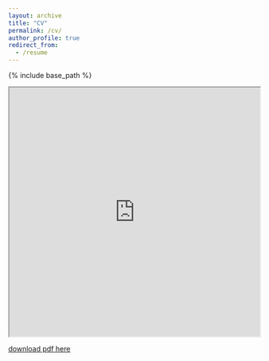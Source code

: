 ```yaml
---
layout: archive
title: "CV"
permalink: /cv/
author_profile: true
redirect_from:
  - /resume
---
```


{% include base_path %}

<iframe src="http://infinity1096.github.io/files/CV_Yuchen_Zhang.pdf" width="100%" height="500px">
</iframe>

[download pdf here](http://infinity1096.github.io/files/CV_Yuchen_Zhang.pdf)
<!-- 
Education
======
* B.S. in Electrical Engineering, UCSD, expected 2023
  * Machine learning and controls depth, Overall GPA 3.97

Research experience
======
* Existential Robotics Laboratory, San Diego, CA: Summer 2022 - present
  * Advisor: Prof. Nikolay Atanasov
  * Tuning visual odometry algorithm DSOL for localization used in research. Produced code for photometric calibration of stereo cameras, which reduced closed loop error by 12%.
  * Assembled drone based on PX4 and revised position control code on onboard computer. Added safety takeover functionality.
  * Served as drone operator during flight tests.
  * Evaluated odometry algorithms' performance (MSCKF, DSOL) using Vicon motion capture system. Compiled findings as report.

* Xiaolong Wang's Lab, San Diego, CA: Summer 2021 - Spring 2022
  * Advisor: Prof. Xiaolong Wang
  * Handled transfer of trained policy in simulator to [unitree A1](https://www.unitree.com/a1/) robot: Overseen the process of real sensor input to match that in the training environment, developed a delay-sensitive structure to execute policy, and collected data of interest.
  * Self-studied basics of reinforcement learning via CS234 by Stanford online.
  * Collected experiment data for paper Vision-Guided Quadrupedal Locomotion in the Wild with Multi-Modal Delay Randomization [arxiv] with other team members. Accepted to IROS22. 
  * Learned to use Isaac Gym – a parallel simulation environment for efficient reinforcement learning research.

Robotics experience
======
* Yonder Dynamics, San Diego, CA: Sep.2019 - Spring 2021
  * Developed simulation environment in gazebo, including a desert terrain and the URDF description of the rover. Set up multiple sensors with gazebo plugin, including IMU, camera, GPS, and stereo camera. 
  * Developed localization module capable of fusing IMU, GPS, magnetometer, and air pressure data into pose and twist.

* FRC 5449 & FTC 12527, Beijing, China: Jul.2012 - Sep.2019
  * Led the software team (~8 people) over 5 years of FTC & FRC competition. Held group meetings, discussed plans, and trained new members at the beginning of each season. Learned ideas such as linear algebra and vector mathematics first and introduced them to my fellow members.
  * Implemented various features/algorithms on robots, including PID control, motion planning & following, and localization based on odometry + computer vision (OpenCV).
  * Automated remote control with sensors to reduce the pressure of robot drivers during competition.
  * Volunteered to translate some of the rule videos.

Skills 
======
* Programming Language
  * C++, Python, C, MATLAB, Java
* Robotics
  * ROS, OpenCV, Eigen, Numpy, Pytorch, Isaac Gym, Pybullet, Vicon
* Embedded System Design
  * PCB related: PCB design with Altium designer, SMD soldering
  * Microcontrollers: STM32, Arduino
  * Interfacing microcontrollers with Simulink
* Prototyping
  * CAD: Altium designer, Solidworks
  * 3D printing(also my hobby!)

Theoretical Foundation   
======
* Mathematics
  * Real Analysis
  * Abstract Algebra
  * Optimization
    * Convex Optimization
    * Numerical Analysis
* CS
  * Advanced Data Structures
  * Design Patterns
* Robotics
  * Reinforcement Learning
  * Probabilistic Methods in Robotics
  * Linear System control theory


Publications
======
  <ul>{% for post in site.publications %}
    {% include archive-single-cv.html %}
  {% endfor %}</ul> -->
  
<!-- Talks
======
  <ul>{% for post in site.talks %}
    {% include archive-single-talk-cv.html %}
  {% endfor %}</ul>
  
Teaching
======
  <ul>{% for post in site.teaching %}
    {% include archive-single-cv.html %}
  {% endfor %}</ul> -->
<!--   
Service and leadership
======
* Currently signed in to 43 different slack teams -->
